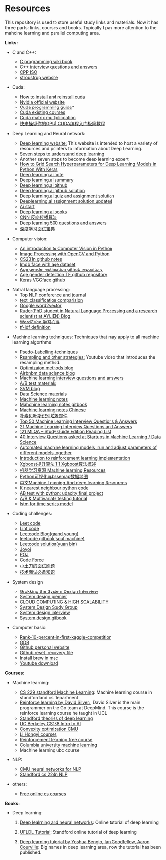 # Resources

This repository is used to store useful study links and materials. Now it has three parts: links, courses and books. Typically I pay more attention to the mahcine learning and parallel computing area.

**Links:**
- C and C++:
  * [C programming wiki book](https://en.m.wikibooks.org/wiki/C_Programming) 
  - [C++ interview questions and answers](http://a4academics.com/interview-questions/57-c-plus-plus/419-cpp-interview-questions-answers)
  - [CPP ISO](https://isocpp.org/get-started)
  - [stroustrup website](http://www.stroustrup.com/index.html)
- Cuda:

  - [How to install and reinstall cuda](http://www.cnblogs.com/mayi2010/p/5604586.html)
  - [Nvidia official website](http://www.nvidia.com/page/home.html)
  - [Cuda programming guide](http://docs.nvidia.com/cuda/)*
  - [Cuda existing courses](https://developer.nvidia.com/educators/existing-courses)
  - [Cuda matrix multipliccation](https://github.com/lzhengchun/matrix-cuda/blob/master/matrix_cuda.cu)
  - [快来操纵你的GPU| CUDA编程入门极简教程](https://mp.weixin.qq.com/s?__biz=MzUyMjE2MTE0Mw==&mid=2247486917&idx=2&sn=b314d0846a3fe1ad505622fa373ae761&chksm=f9d1535dcea6da4b34502f1863348ae16acd38cca9e035ab31e07064e26682c3b09a8ee21524&mpshare=1&scene=1&srcid=0827VKMPTWyqSKDWfRsvKrZb&pass_ticket=LDOgOnmnReHl%2F6c3d%2Fa%2FPa3Sv%2BoWLZJ1mJd52iI3v5fMatnkHDpB2ef1LDzbvOhm#rd)
  
- Deep Learning and Neural network:
  - [Deep learning website:](http://deeplearning.net/) This website is intended to host a variety of resources and pointers to information about Deep Learning. 
  - [Seven steps to understand deep learning](http://www.kdnuggets.com/2016/01/seven-steps-deep-learning.html)
  - [Another seven steps to become deep learning expert](https://www.linkedin.com/pulse/7-steps-becoming-deep-learning-expert-ankit-agarwal)
  - [How to Grid Search Hyperparameters for Deep Learning Models in Python With Keras](https://machinelearningmastery.com/grid-search-hyperparameters-deep-learning-models-python-keras/)
  - [Deep learning.ai note](http://www.ai-start.com/dl2017/)
  - [Deep learning.ai summary](https://github.com/mbadry1/DeepLearning.ai-Summary)
  - [Deep learning.ai github](https://github.com/Kulbear/deep-learning-coursera)
  - [Deep learning.ai github solution](https://github.com/JudasDie/deeplearning.ai)
  - [Deep learning.ai quiz and assignment solution](https://github.com/tamirst/Deeplearning.ai)
  - [Deeplearning.ai assignment solution updated](https://github.com/Gurupradeep/deeplearning.ai-Assignments)
  - [Ai start](http://www.ai-start.com/)
  - [Deep learning ai books](https://github.com/fengdu78/deeplearning_ai_books)
  - [CNN 反向传播算法](https://www.cnblogs.com/pinard/p/6494810.html)
  - [Deep learning 500 questions and answers](https://github.com/scutan90/DeepLearning-500-questions)
  - [深度学习面试宝典](https://github.com/amusi/Deep-Learning-Interview-Book)
- Computer vision:
  * [An introduction to Computer Vision in Python](https://alexlouden.com/posts/2016-computer-vision-on-strawberries.html)
  * [Image Processing with OpenCV and Python](http://funcvis.org/blog/?p=44)
  * [CS231n github notes](https://github.com/mbadry1/CS231n-2017-Summary/blob/master/README.md)
  * [Imdb face with age dataset](https://data.vision.ee.ethz.ch/cvl/rrothe/imdb-wiki/)
  * [Age gender estimation github repository](https://github.com/yu4u/age-gender-estimation)
  * [Age gender detection TF github repository](https://github.com/BoyuanJiang/Age-Gender-Estimate-TF)
  * [Keras VGGface github](https://github.com/rcmalli/keras-vggface)
* Natral language processing:
  * [Top NLP conference and journal](http://blog.paramitamirza.com/2014/01/17/top-nlpcl-conferences-and-journals/)
  * [text_classification comparision](https://github.com/brightmart/text_classification)
  * [Google word2vector](https://code.google.com/archive/p/word2vec/)
  * [Ruder(PhD student in Natural Language Processing and a research scientist at AYLIEN) Blog](http://ruder.io/optimizing-gradient-descent/)
  * [Word2Vec 学习心得](https://mp.weixin.qq.com/s?__biz=MjM5ODU3OTIyOA==&mid=2650672597&idx=2&sn=3974d9779ad3dceb720c5a6943a76433&chksm=bec230a689b5b9b00fcfe1d5b52770e075aa6208d9d2607d837bbcba8f55c2bd71c43383f4d5&mpshare=1&scene=1&srcid=0815tsattmBijSzqri5ZJ7sI&pass_ticket=morppK5RkBtD350KyROwp%2F2E3FF5yTK5%2B65qqWz1v%2FwuMNoEmu%2BPLjwHKJQD8BIf#rd（）)
  * [tf-idf definition](http://www.tfidf.com/)

- Machine learning techniques: Techniques that may apply to all machine learning algorthms
  * [Psedo-Labelling-techniques](https://www.analyticsvidhya.com/blog/2017/09/pseudo-labelling-semi-supervised-learning-technique/)
  * [Rsampling and other strategies:](https://www.youtube.com/watch?v=-Z1PaqYKC1w&t=299s) Youtube video that introduces the resampling method.
  * [Optimizaion methods blog](http://ruder.io/optimizing-gradient-descent/)
  * [Airbnbm data science blog](https://medium.com/airbnb-engineering/data/home)
  * [Machine learning interview questions and answers](https://www.springboard.com/blog/machine-learning-interview-questions/)
  * [A/B test materials](http://exp-platform.com/talks/)
  * [SVM blog](https://mp.weixin.qq.com/s?__biz=MzI4MDYzNzg4Mw==&mid=2247487755&idx=1&sn=22b1e130bdbf8657b61aba492fdc6b7d&chksm=ebb429dfdcc3a0c95b4dd6281639277b165cfdd28234e45cb3f2feb8d2158e50e951d681524c&mpshare=1&scene=1&srcid=0601VxP6v8Uc7Ub6Z2TsBSmT&pass_ticket=ugENCR8c8Z5iQVS5tlIeqFCenO5J%2BS7U%2Fgu36X6d%2F%2F1phPYs2pUCp3fenP3kl%2FXk#rd)
  * [Data Science materials](http://www.1point3acres.com/bbs/thread-76429-1-1.html)
  * [Machine learning notes](http://www.holehouse.org/mlclass/)
  * [Mahchine learning notes gitbook](https://yoyoyohamapi.gitbooks.io/mit-ml/content/)
  * [Machine learning notes Chinese](http://daniellaah.github.io/2016/Machine-Learning-Andrew-Ng-My-Notes.html)
  * [朴素贝叶斯识别垃圾邮件](https://blog.csdn.net/saltriver/article/details/72571876)
  * [Top 50 Machine Learning Interview Questions & Answers	](https://career.guru99.com/top-50-interview-questions-on-machine-learning/)
  * [21 Machine Learning Interview Questions and Answers](https://elitedatascience.com/machine-learning-interview-questions-answers)
  * [121 MLQA – Study Guide Edition Reading List](https://elitedatascience.com/mlqa-reading-list)
  * [40 Interview Questions asked at Startups in Machine Learning / Data Science](https://www.analyticsvidhya.com/blog/2016/09/40-interview-questions-asked-at-startups-in-machine-learning-data-science/)
  * [Automated machine learning models, run and adjust parameters of different models together](https://github.com/ClimbsRocks/auto_ml)
  * [Introduction to reinforcement learning implementation](https://www.analyticsvidhya.com/blog/2017/01/introduction-to-reinforcement-learning-implementation/)
  * [Xgboost提升算法 1 1 Xgboost算法概述](https://www.youtube.com/watch?v=bOX3cu02Iuc&list=PLGmd9-PCMLhb5SGkPHKpAWujeXONmfvaQ)
  * [机器学习资源 Machine learning Resources](https://github.com/jindongwang/MachineLearning)
  * [Python可视化与basemap数据地图](https://zhuanlan.zhihu.com/p/37336863)
  * [中文Machine Learning And deep learning Resources](https://github.com/ty4z2008/Qix)
  * [K nearest neighbour python code](https://machinelearningmastery.com/tutorial-to-implement-k-nearest-neighbors-in-python-from-scratch/)
  * [AB test with python: udacity final project](https://www.kaggle.com/tammyrotem/ab-tests-with-python/notebook)
  * [A/B & Multivariate testing tutorial](https://github.com/dwyl/learn-ab-and-multivariate-testing)
  * [lstm for time series model](https://machinelearningmastery.com/time-series-prediction-lstm-recurrent-neural-networks-python-keras/)
  
- Coding challenges:
  * [Leet code](https://leetcode.com)
  * [Lint code](https://www.lintcode.com)
  * [Leetcode Blog(grand young)](http://www.cnblogs.com/grandyang/p/4606334.html)
  * [leetcode gitbook(soul machine)](https://soulmachine.gitbooks.io/algorithm-essentials/content/java/linear-list/array/remove-duplicates-from-sorted-array.html)  
  * [Leetcode solution(yuan bin)](https://algorithm.yuanbin.me/zh-hans/)
  * [Joyoi](http://www.joyoi.cn/)
  * [POJ](http://poj.org/)
  * [Code Force](https://codeforces.com/problemset/problem/999/D)
  * [小土刀的面试刷题](https://wdxtub.com/interview/14520607221562.html)
  * [技术面试必备知识](https://github.com/CyC2018/CS-Notes)
- System design
  * [Grokking the System Design Interview](https://www.educative.io/collection/5668639101419520/5649050225344512)
  * [System design premier](https://github.com/donnemartin/system-design-primer)
  * [CLOUD COMPUTING & HIGH SCALABILITY](http://www.wayne.ink/2018/03/20/Distributed-System/System-Design/)
  * [System Design Study Group](http://systemdesigns.blogspot.com/2015/11/0.html)
  * [System design interview](https://github.com/checkcheckzz/system-design-interview)
  * [System design gitbook](https://soulmachine.gitbooks.io/system-design/content/cn/task-scheduler.html?q=)

  
- Computer basic:
  * [Rank-10-percent-in-first-kaggle-competition](https://dnc1994.com/2016/04/rank-10-percent-in-first-kaggle-competition/)
  * [GDB](https://www.youtube.com/watch?v=xQ0ONbt-qPs)
  * [Github personal website](http://jmcglone.com/guides/github-pages/)
  * [Github reset, recovery file](http://www.cnblogs.com/jasondan/p/3502894.html)
  * [Install brew in mac](https://stackoverflow.com/questions/20381128/how-to-install-homebrew-on-os-x)
  * [Youtube download](https://zh.savefrom.net/1-how-to-download-youtube-video.html)
  
**Courses:**
- Machine learning:   

    * [CS 229 standford Machine Learning](http://cs229.stanford.edu/): Machine learning course in standfordand cs department
    * [Reinforce learning by David Silver:](http://www0.cs.ucl.ac.uk/staff/d.silver/web/Teaching.html), David Silver is the main programmer on the Go team at DeepMind. This course is the reinforce learning course he taught in UCL 
    * [Standford theories of deep learning](https://www.researchgate.net/project/Theories-of-Deep-Learning)
    * [UC Berkeley CS188 Intro to AI](http://ai.berkeley.edu/home.html)
    * [Convexity optimization CMU](http://www.stat.cmu.edu/~ryantibs/convexopt/)
    * [Li Hongyi courses](http://speech.ee.ntu.edu.tw/~tlkagk/)
    * [Reinforcement learning free course](https://simoninithomas.github.io/Deep_reinforcement_learning_Course/#syllabus)
    * [Columbia university machine learning](https://www.edx.org/course/machine-learning-columbiax-csmm-102x-2)
    * [Machine learning ubc course](https://www.cs.ubc.ca/~nando/340-2012/lectures.php)
- NLP:
    * [CMU neural networks for NLP](http://phontron.com/class/nn4nlp2017/)
    * [Standford cs 224n NLP](http://web.stanford.edu/class/cs224n/syllabus.html)
    
- others: 
  * [Free online cs courses](https://github.com/prakhar1989/awesome-courses)

**Books:**
 - Deep learning:
   1) [Deep lealrning and neural networks](http://neuralnetworksanddeeplearning.com/): Online tutorial of deep learning
   
   2) [UFLDL Tutorial](http://deeplearning.stanford.edu/wiki/index.php/UFLDL_Tutorial): Standford online tutorial of deep learning
   
   3) [Deep learning tutorial by Yoshua Bengio, Ian Goodfellow, Aaron Courville](http://deeplearning.net/reading-list/tutorials/): Big names in deep learning area, now the tutorial has been published.
